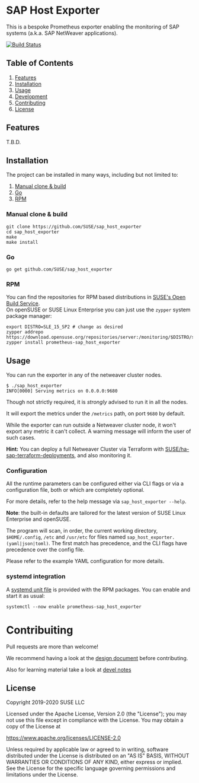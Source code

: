 # SAP Host Exporter

This is a bespoke Prometheus exporter enabling the monitoring of SAP systems (a.k.a. SAP NetWeaver applications).

[![Build Status](https://travis-ci.org/SUSE/sap_host_exporter.svg?branch=master)](https://travis-ci.org/SUSE/sap_host_exporter)

## Table of Contents
1. [Features](#features)
2. [Installation](#installation)
3. [Usage](#usage)
4. [Development](doc/devel.md)
5. [Contributing](#contributing)
6. [License](#license)

## Features

T.B.D.

## Installation

The project can be installed in many ways, including but not limited to:

1. [Manual clone & build](#manual-clone-&-build)
2. [Go](#go)
3. [RPM](#rpm)


### Manual clone & build

```
git clone https://github.com/SUSE/sap_host_exporter
cd sap_host_exporter
make
make install
```

### Go

```
go get github.com/SUSE/sap_host_exporter
```

### RPM
You can find the repositories for RPM based distributions in [SUSE's Open Build Service](https://build.opensuse.org/package/show/server:monitoring/prometheus-sap_host_exporter).  
On openSUSE or SUSE Linux Enterprise you can just use the `zypper` system package manager:
```shell
export DISTRO=SLE_15_SP2 # change as desired
zypper addrepo https://download.opensuse.org/repositories/server:/monitoring/$DISTRO/server:monitoring.repo
zypper install prometheus-sap_host_exporter
```

## Usage

You can run the exporter in any of the netweaver cluster nodes.

```
$ ./sap_host_exporter
INFO[0000] Serving metrics on 0.0.0.0:9680
```

Though not strictly required, it is _strongly_ advised to run it in all the nodes.

It will export the metrics under the `/metrics` path, on port `9680` by default.

While the exporter can run outside a Netweaver cluster node, it won't export any metric it can't collect.
A warning message will inform the user of such cases.

**Hint:**
You can deploy a full Netweaver Cluster via Terraform with [SUSE/ha-sap-terraform-deployments](https://github.com/SUSE/ha-sap-terraform-deployments), and also monitoring it.

### Configuration

All the runtime parameters can be configured either via CLI flags or via a configuration file, both or which are completely optional.

For more details, refer to the help message via `sap_host_exporter --help`.

**Note**:
the built-in defaults are tailored for the latest version of SUSE Linux Enterprise and openSUSE.

The program will scan, in order, the current working directory, `$HOME/.config`, `/etc` and `/usr/etc` for files named `sap_host_exporter.(yaml|json|toml)`.
The first match has precedence, and the CLI flags have precedence over the config file.

Please refer to the example YAML configuration for more details.

### systemd integration

A [systemd unit file](ha_cluster_exporter.service) is provided with the RPM packages. You can enable and start it as usual:

```
systemctl --now enable prometheus-sap_host_exporter
```


# Contribuiting

Pull requests are more than welcome!

We recommend having a look at the [design document](doc/design.md) before contributing.

Also for learning material take a look at [devel notes](doc/devel.md)


## License

Copyright 2019-2020 SUSE LLC

Licensed under the Apache License, Version 2.0 (the "License");
you may not use this file except in compliance with the License.
You may obtain a copy of the License at

   https://www.apache.org/licenses/LICENSE-2.0

Unless required by applicable law or agreed to in writing, software
distributed under the License is distributed on an "AS IS" BASIS,
WITHOUT WARRANTIES OR CONDITIONS OF ANY KIND, either express or implied.
See the License for the specific language governing permissions and
limitations under the License.
